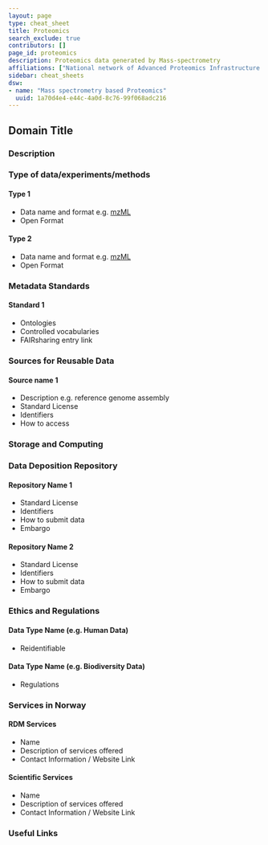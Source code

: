 ```yaml
---
layout: page
type: cheat_sheet
title: Proteomics
search_exclude: true
contributors: []
page_id: proteomics
description: Proteomics data generated by Mass-spectrometry
affiliations: ["National network of Advanced Proteomics Infrastructure (NAPI)"]
sidebar: cheat_sheets
dsw:
- name: "Mass spectrometry based Proteomics"
  uuid: 1a70d4e4-e44c-4a0d-8c76-99f068adc216
---
```


## Domain Title
<!--Example: High-Throughput Screening-->

### Description


### Type of data/experiments/methods
#### Type 1
- Data name and format e.g. [mzML](https://fairsharing.org/FAIRsharing.26dmba)
- Open Format

#### Type 2
- Data name and format e.g. [mzML](https://fairsharing.org/FAIRsharing.26dmba)
- Open Format

### Metadata Standards
#### Standard 1
- Ontologies
- Controlled vocabularies
- FAIRsharing entry link

### Sources for Reusable Data
#### Source name 1
- Description e.g. reference genome assembly
- Standard License
- Identifiers
- How to access

### Storage and Computing
<!--Add information about e.g. NeLS-->

### Data Deposition Repository

#### Repository Name 1
- Standard License
- Identifiers
- How to submit data
- Embargo

#### Repository Name 2
- Standard License
- Identifiers
- How to submit data
- Embargo

### Ethics and Regulations
<!--Add information about laws and policies in Norway for relevant data types-->
#### Data Type Name (e.g. Human Data)
- Reidentifiable

#### Data Type Name (e.g. Biodiversity Data)
- Regulations

### Services in Norway
<!--Add one line description-->
#### RDM Services
- Name
- Description of services offered
- Contact Information / Website Link

#### Scientific Services
- Name
- Description of services offered
- Contact Information / Website Link

### Useful Links
<!--Add a list of relevant external/global tools-->
